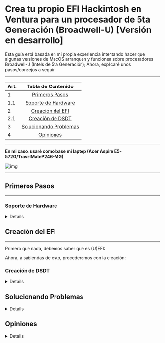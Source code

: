 # Crea tu propio EFI Hackintosh en Ventura para un procesador de 5ta Generación (Broadwell-U) [Versión en desarrollo]
[Primeros pasos]: https://github.com/sebasrock156/Acer-E5-572-TMP246-OpenCore/blob/Ventura/GUIA.md#primeros-pasos
[Soporte de Hardware]: https://github.com/sebasrock156/Acer-E5-572-TMP246-OpenCore/blob/Ventura/GUIA.md#soporte-de-hardware
[Creación del EFI]: https://github.com/sebasrock156/Acer-E5-572-TMP246-OpenCore/blob/Ventura/GUIA.md#creación-del-efi
[Creación de DSDT]: https://github.com/sebasrock156/Acer-E5-572-TMP246-OpenCore/blob/Ventura/GUIA.md#creación-de-dsdt
[Solucionando Problemas]: https://github.com/sebasrock156/Acer-E5-572-TMP246-OpenCore/blob/Ventura/GUIA.md#solucionando-problemas
[Opiniones]: https://github.com/sebasrock156/Acer-E5-572-TMP246-OpenCore/blob/Ventura/GUIA.md#opiniones


Esta guía está basada en mi propia experiencia intentando hacer que algunas versiones de MacOS arranquen y funcionen sobre procesadores Broadwell-U (Intels de 5ta Generación); Ahora, explicaré unos pasos/consejos a seguir:


---

Art. | Tabla de Contenido
---|:--:
1 | [Primeros Pasos]
1.1 | [Soporte de Hardware]
2 | [Creación del EFI]
2.1 | [Creación de DSDT]
3 | [Solucionando Problemas]
4 | [Opiniones]
---

**En mi caso, usaré como base mi laptop (Acer Aspire E5-572G/TravelMateP246-MG)**


![img](https://i.imgur.com/YKIPyaT.png)

---
## Primeros Pasos
---

### Soporte de Hardware
 
<details>
 
#### Sobre los procesadores/tarjetas gráficas integradas:

Cualquier procesador Broadwell-U (5ta Generación) está soportado hasta MacOS Monterey; en Ventura, dichos procesadores (y gráficas) han sido eliminados del soporte.
Pero, basandonos en la Guía de Dortania, podemos parchar falsamente nuestros PCs para intentar correr MacOS Ventura.

En ese caso, los procesadores con posible soporte (en este guía, al menos), serían los siguientes:
 
**DISPOSITIVOS SOPORTADOS**:
 
Línea del procesasor | Gráficos
--- | :--:
Serie Core i7 (U, HQ) | HD 5500/5600/6000, Iris 6100 e Iris Pro 6200
Serie Core i5 (U, H) | HD 5500/6000, Iris 6100 e Iris Pro 6200
Serie Core i3 (U) | HD 5500 e Iris 6100
---
 
 
**DISPOSITIVOS NO SOPORTADOS NATIVAMENTE**: 
 
Línea del procesasor | Gráficos
 --- | :--:
Serie Pentium (U) | HD 4100 (Por darle un nombre; Intel los llama solamente HD Graphics)
Serie Celeron (U) | HD 4100 (Por darle un nombre; Intel los llama solamente HD Graphics)
 
Los procesadores Pentium y Celeron no tienen un framebuffer real para MacOS. Si realmente quieres intentar usarlo, puedes intentar pacharlo como un Intel HD Graphics 4000 (de la 4ta Generación, Haswell).
 
---
  
#### Sobre las GPUs Discretas/Dedicadas:

Cualquier GPU de Nvidia está eliminada del soporte desde MacOS BigSur, aunque algunas gráficas de Nvidia podrían funcionar en versiones posteriores (desde BigSur); Las gráficas de bajo consumo (y de arquitecturas viejas como Fermi, Kepler y Maxwell) directamente no funcionan.
  
#### Sobre tarjetas Wi-Fi/Bluetooth:

#### Sobre tarjetas de audio (internas y externas):

**Para tarjetas internas:** En esta guía, hablaremos sobre las [tarjetas de audio soportadas por AppleALC] y cómo configurarlas en tu EFI Hackintosh.

**Para tarjetas externas:** Cuelquier tarjeta de audio DAC USB que sea compatible con Windows o MacOS podría funcionar.

</details>

## Creación del EFI
---
Primero que nada, debemos saber que es (U)EFI:

Ahora, a sabiendas de esto, procederemos con la creación:

### Creación de DSDT
<details>
 
Para extraer nuestra tabla APCI, necesitamos las siguientes herramientas:

- SSDTTime 
- A
- B
- C
 
</details>

## Solucionando Problemas

<details>
</details>

## Opiniones

<details>
 
Realmente, hacer Hackintosh es algo tedioso, que requiere de paciencia, tiempo y ganas de realizar, pero, una vez lo consigues, es bastante agradable hacer algo tan DIY (Hazlo tu mismo) sólo para probar y jactarte de ello.
 
</details>
